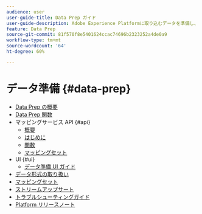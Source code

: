 ```yaml
---
audience: user
user-guide-title: Data Prep ガイド
user-guide-description: Adobe Experience Platformに取り込むデータを準備し、Data Prep がデータのマッピング、変換、検証に役立つ方法を学びます。
feature: Data Prep
source-git-commit: 81f570f8e5401624ccac74696b2323252a4de0a9
workflow-type: tm+mt
source-wordcount: '64'
ht-degree: 60%

---
```



# データ準備 {#data-prep}

- [Data Prep の概要](home.md)
- [Data Prep 関数](functions.md)
- マッピングサービス API {#api}
   - [概要](./api/overview.md)
   - [はじめに](./api/getting-started.md)
   - [関数](./api/functions.md)
   - [マッピングセット](./api/mapping-set.md)
- UI {#ui}
   - [データ準備 UI ガイド](./ui/mapping.md)
- [データ形式の取り扱い](./data-handling.md)
- [マッピングセット](mapping-set.md)
- [ストリームアップサート](upserts.md)
- [トラブルシューティングガイド](troubleshooting-guide.md)
- [Platform リリースノート](https://docs.adobe.com/content/help/ja-JP/experience-platform/release-notes/latest.html)

